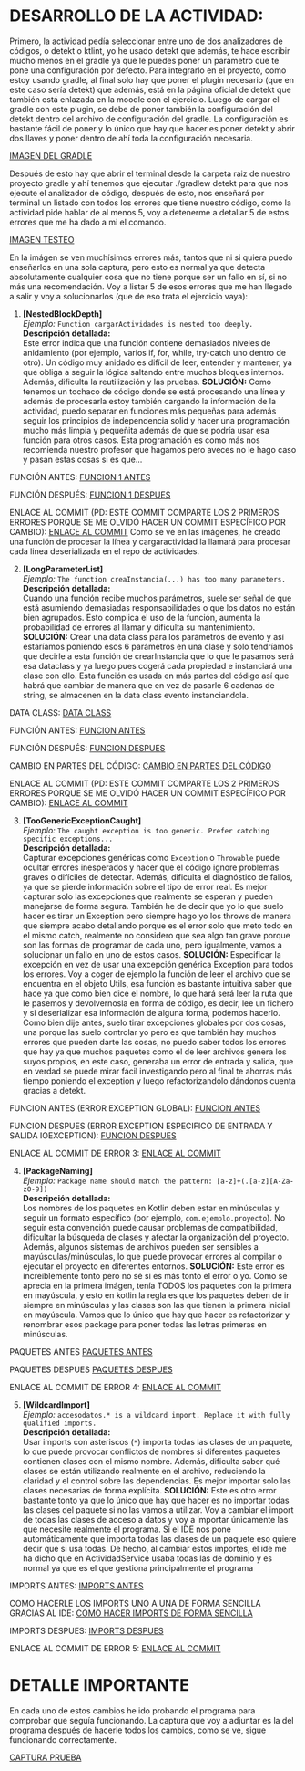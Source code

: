 # DESARROLLO DE LA ACTIVIDAD:

Primero, la actividad pedía seleccionar entre uno de dos analizadores de códigos, o detekt o ktlint,
yo he usado detekt que además, te hace escribir mucho menos en el gradle ya que le puedes poner un parámetro que te pone una configuración por defecto. Para integrarlo en el proyecto, como estoy usando gradle, al final solo hay que poner el plugin necesario (que en este caso sería detekt) que además, está en la página oficial de detekt que también está enlazada en la moodle con el ejercicio. Luego de cargar el gradle con este plugin, se debe de poner también la configuración del detekt dentro del archivo de configuración del gradle. La configuración es bastante fácil de poner y lo único que hay que hacer es poner detekt y abrir dos llaves y poner dentro de ahí toda la configuración necesaria.

[IMAGEN DEL GRADLE](https://github.com/Luismi0202/TaskManager-LGOMDOM/blob/linting/IMAGENES/config_detekt.png)

Después de esto hay que abrir el terminal desde la carpeta raiz de nuestro proyecto gradle y ahí tenemos que ejecutar ./gradlew detekt para que nos ejecute el analizador de código, después de esto, nos enseñará por terminal un listado con todos los errores que tiene nuestro código, como la actividad pide hablar de al menos 5, voy a detenerme a detallar 5 de estos errores que me ha dado a mi el comando.

[IMAGEN TESTEO](https://github.com/Luismi0202/TaskManager-LGOMDOM/blob/linting/IMAGENES/prueba_detekt.png)

En la imágen se ven muchísimos errores más, tantos que ni si quiera puedo enseñarlos en una sola captura, pero esto es normal ya que detecta absolutamente cualquier cosa que no tiene porque ser un fallo en sí, si no más una recomendación. Voy a listar 5 de esos errores que me han llegado a salir y voy a solucionarlos (que de eso trata el ejercicio vaya):

1. **[NestedBlockDepth]**  
_Ejemplo:_ `Function cargarActividades is nested too deeply.`  
**Descripción detallada:**  
Este error indica que una función contiene demasiados niveles de anidamiento (por ejemplo, varios if, for, while, try-catch uno dentro de otro). Un código muy anidado es difícil de leer, entender y mantener, ya que obliga a seguir la lógica saltando entre muchos bloques internos. Además, dificulta la reutilización y las pruebas.
**SOLUCIÓN:**
Como tenemos un tochaco de código donde se está procesando una línea y además de procesarla estoy también cargando la información de la actividad, puedo separar en funciones más pequeñas para además seguir los principios de independencia solid y hacer una programación mucho más limpia y pequeñita además de que se podría usar esa función para otros casos. Esta programación es como más nos recomienda nuestro profesor que hagamos pero aveces no le hago caso y pasan estas cosas si es que...

FUNCIÓN ANTES:
[FUNCION 1 ANTES](https://github.com/Luismi0202/TaskManager-LGOMDOM/blob/linting/IMAGENES/DETEKT_1_1.png)

FUNCIÓN DESPUÉS:
[FUNCION 1 DESPUES](https://github.com/Luismi0202/TaskManager-LGOMDOM/blob/linting/IMAGENES/DETEKT_1_2.png)

ENLACE AL COMMIT (PD: ESTE COMMIT COMPARTE LOS 2 PRIMEROS ERRORES PORQUE SE ME OLVIDÓ HACER UN COMMIT ESPECÍFICO POR CAMBIO):
[ENLACE AL COMMIT](https://github.com/Luismi0202/TaskManager-LGOMDOM/commit/00247084d45349f73bc5fb6bc89ae1e11bf67131)
Como se ve en las imágenes, he creado una función de procesar la línea y cargaractividad la llamará para procesar cada linea deserializada en el repo de actividades.

2. **[LongParameterList]**  
_Ejemplo:_ `The function creaInstancia(...) has too many parameters.`  
**Descripción detallada:**  
Cuando una función recibe muchos parámetros, suele ser señal de que está asumiendo demasiadas responsabilidades o que los datos no están bien agrupados. Esto complica el uso de la función, aumenta la probabilidad de errores al llamar y dificulta su mantenimiento.
**SOLUCIÓN:**
Crear una data class para los parámetros de evento y así estaríamos poniendo esos 6 parámetros en una clase y solo tendríamos que decirle a esta función de crearInstancia que lo que le pasamos será esa dataclass y ya luego pues cogerá cada propiedad e instanciará una clase con ello. Esta función es usada en más partes del código así que habrá que cambiar de manera que en vez de pasarle 6 cadenas de string, se almacenen en la data class evento instanciandola.

DATA CLASS:
[DATA CLASS](https://github.com/Luismi0202/TaskManager-LGOMDOM/blob/linting/IMAGENES/DETEKT_2_1.png)

FUNCIÓN ANTES:
[FUNCION ANTES](https://github.com/Luismi0202/TaskManager-LGOMDOM/blob/linting/IMAGENES/DETEKT_2_2.png)

FUNCIÓN DESPUÉS:
[FUNCION DESPUES](https://github.com/Luismi0202/TaskManager-LGOMDOM/blob/linting/IMAGENES/DETEKT_2_3.png)

CAMBIO EN PARTES DEL CÓDIGO:
[CAMBIO EN PARTES DEL CÓDIGO](https://github.com/Luismi0202/TaskManager-LGOMDOM/blob/linting/IMAGENES/DETEKT_2_4.png)

ENLACE AL COMMIT (PD: ESTE COMMIT COMPARTE LOS 2 PRIMEROS ERRORES PORQUE SE ME OLVIDÓ HACER UN COMMIT ESPECÍFICO POR CAMBIO):
[ENLACE AL COMMIT](https://github.com/Luismi0202/TaskManager-LGOMDOM/commit/00247084d45349f73bc5fb6bc89ae1e11bf67131)

3. **[TooGenericExceptionCaught]**  
_Ejemplo:_ `The caught exception is too generic. Prefer catching specific exceptions...`  
**Descripción detallada:**  
Capturar excepciones genéricas como `Exception` o `Throwable` puede ocultar errores inesperados y hacer que el código ignore problemas graves o difíciles de detectar. Además, dificulta el diagnóstico de fallos, ya que se pierde información sobre el tipo de error real. Es mejor capturar solo las excepciones que realmente se esperan y pueden manejarse de forma segura. También he de decir que yo lo que suelo hacer es tirar un Exception pero siempre hago yo los throws de manera que siempre acabo detallando porque es el error solo que meto todo en el mismo catch, realmente no considero que sea algo tan grave porque son las formas de programar de cada uno, pero igualmente, vamos a solucionar un fallo en uno de estos casos.
**SOLUCIÓN:**
Especificar la excepción en vez de usar una excepción genérica Exception para todos los errores.
Voy a coger de ejemplo la función de leer el archivo que se encuentra en el objeto Utils, esa función es bastante intuitiva saber que hace ya que como bien dice el nombre, lo que hará será leer la ruta que le pasemos y devolvernosla en forma de código, es decir, lee un fichero y si deserializar esa información de alguna forma, podemos hacerlo.
Como bien dije antes, suelo tirar excepciones globales por dos cosas, una porque las suelo controlar yo pero es que también hay muchos errores que pueden darte las cosas, no puedo saber todos los errores que hay ya que muchos paquetes como el de leer archivos genera los suyos propios, en este caso, generaba un error de entrada y salida, que en verdad se puede mirar fácil investigando pero al final te ahorras más tiempo poniendo el exception y luego refactorizandolo dándonos cuenta gracias a detekt.

FUNCION ANTES (ERROR EXCEPTION GLOBAL):
[FUNCION ANTES](https://github.com/Luismi0202/TaskManager-LGOMDOM/blob/linting/IMAGENES/DETEKT_3_1.png)

FUNCION DESPUES (ERROR EXCEPTION ESPECIFICO DE ENTRADA Y SALIDA IOEXCEPTION):
[FUNCION DESPUES](https://github.com/Luismi0202/TaskManager-LGOMDOM/blob/linting/IMAGENES/DETEKT_3_2.png)

ENLACE AL COMMIT DE ERROR 3:
[ENLACE AL COMMIT](https://github.com/Luismi0202/TaskManager-LGOMDOM/commit/499dff4223fc63acd67f2e318ececb41e4aa9031)

4. **[PackageNaming]**  
_Ejemplo:_ `Package name should match the pattern: [a-z]+(.[a-z][A-Za-z0-9])`  
**Descripción detallada:**  
Los nombres de los paquetes en Kotlin deben estar en minúsculas y seguir un formato específico (por ejemplo, `com.ejemplo.proyecto`). No seguir esta convención puede causar problemas de compatibilidad, dificultar la búsqueda de clases y afectar la organización del proyecto. Además, algunos sistemas de archivos pueden ser sensibles a mayúsculas/minúsculas, lo que puede provocar errores al compilar o ejecutar el proyecto en diferentes entornos.
**SOLUCIÓN:**
Este error es increíblemente tonto pero no sé si es más tonto el error o yo. Como se aprecia en la primera imágen, tenía TODOS los paquetes con la primera en mayúscula, y esto en kotlin la regla es que los paquetes deben de ir siempre en minúsculas y las clases son las que tienen la primera inicial en mayúscula. Vamos que lo único que hay que hacer es refactorizar y renombrar esos package para poner todas las letras primeras en minúsculas.

PAQUETES ANTES
[PAQUETES ANTES](https://github.com/Luismi0202/TaskManager-LGOMDOM/blob/linting/IMAGENES/DETEKT_4_1.png)

PAQUETES DESPUES
[PAQUETES DESPUES](https://github.com/Luismi0202/TaskManager-LGOMDOM/blob/linting/IMAGENES/DETEKT_4_2.png)

ENLACE AL COMMIT DE ERROR 4:
[ENLACE AL COMMIT](https://github.com/Luismi0202/TaskManager-LGOMDOM/commit/a091b6003780ee141c66663318c0c5164522b7ca)

5. **[WildcardImport]**  
_Ejemplo:_ `accesodatos.* is a wildcard import. Replace it with fully qualified imports.`  
**Descripción detallada:**  
Usar imports con asteriscos (`*`) importa todas las clases de un paquete, lo que puede provocar conflictos de nombres si diferentes paquetes contienen clases con el mismo nombre. Además, dificulta saber qué clases se están utilizando realmente en el archivo, reduciendo la claridad y el control sobre las dependencias. Es mejor importar solo las clases necesarias de forma explícita.
**SOLUCIÓN:**
Este es otro error bastante tonto ya que lo único que hay que hacer es no importar todas las clases del paquete si no las vamos a utilizar. Voy a cambiar el import de todas las clases de acceso a datos y voy a importar únicamente las que necesite realmente el programa. Si el IDE nos pone automáticamente que importa todas las clases de un paquete eso quiere decir que si usa todas. De hecho, al cambiar estos importes, el ide me ha dicho que en ActividadService usaba todas las de dominio y es normal ya que es el que gestiona principalmente el programa

IMPORTS ANTES:
[IMPORTS ANTES](https://github.com/Luismi0202/TaskManager-LGOMDOM/blob/linting/IMAGENES/DETEKT_5_1.png)

COMO HACERLE LOS IMPORTS UNO A UNA DE FORMA SENCILLA GRACIAS AL IDE:
[COMO HACER IMPORTS DE FORMA SENCILLA](https://github.com/Luismi0202/TaskManager-LGOMDOM/blob/linting/IMAGENES/DETEKT_5_2.png)

IMPORTS DESPUES:
[IMPORTS DESPUES](https://github.com/Luismi0202/TaskManager-LGOMDOM/blob/linting/IMAGENES/DETEKT_5_3.png)

ENLACE AL COMMIT DE ERROR 5:
[ENLACE AL COMMIT](https://github.com/Luismi0202/TaskManager-LGOMDOM/commit/731f6997cf594ba89a2a78f820f48d474837b67a)

# DETALLE IMPORTANTE

En cada uno de estos cambios he ido probando el programa para comprobar que seguía funcionando. La captura que voy a adjuntar es la del programa después de hacerle todos los cambios, como se ve, sigue funcionando correctamente.

[CAPTURA PRUEBA](https://github.com/Luismi0202/TaskManager-LGOMDOM/blob/linting/IMAGENES/PRUEBA_DESP_DETEKT.png)

